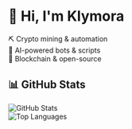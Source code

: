 # 🚀 Hi, I'm Klymora  
⛏️ Crypto mining & automation  
🤖 AI-powered bots & scripts  
💾 Blockchain & open-source  

## 📊 GitHub Stats  
![GitHub Stats](https://github-readme-stats.vercel.app/api?username=Klymora&show_icons=true&theme=radical)  
![Top Languages](https://github-readme-stats.vercel.app/api/top-langs/?username=Klymora&layout=compact&theme=radical)  
